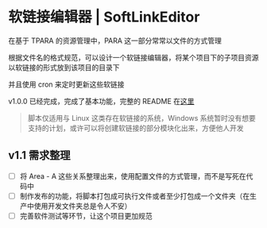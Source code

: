 # 软链接编辑器 | SoftLinkEditor

在基于 TPARA 的资源管理中，PARA 这一部分常常以文件的方式管理

根据文件名的格式规范，可以设计一个软链接编辑器，将某个项目下的子项目资源以软链接的形式放到该项目的目录下

并且使用 cron 来定时更新这些软链接

v1.0.0 已经完成，完成了基本功能，完整的 README 在[这里](./README.v1.md)

> 脚本仅适用与 Linux 这类存在软链接的系统，Windows 系统暂时没有想要支持的计划，或许可以将创建软链接的部分模块化出来，方便他人开发

## v1.1 需求整理

- [ ] 将 Area - A 这些关系整理出来，使用配置文件的方式管理，而不是写死在代码中
- [ ] 制作发布的功能，将脚本打包成可执行文件或者至少打包成一个文件夹（在生产中使用开发文件夹总是令人不安）
- [ ] 完善软件测试等环节，让这个项目更加规范

